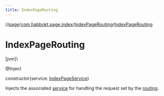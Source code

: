 ```yaml
---
title: IndexPageRouting
---
```

//[page](../../../index.html)/[com.habbokt.page.index](../index.html)/[IndexPageRouting](index.html)/[IndexPageRouting](-index-page-routing.html)



# IndexPageRouting



[jvm]\




@Inject



constructor(service: [IndexPageService](../-index-page-service/index.html))



Injects the associated [service](../../../../page/com.habbokt.page.index/-index-page-routing/[60]init[62].md) for handling the request set by the [routing](../../../../page/com.habbokt.page.index/-index-page-routing/routing.md).




